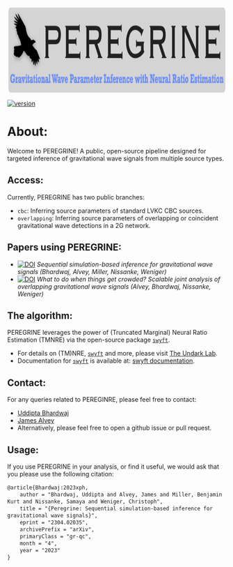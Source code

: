<img align="center" height="200" src="/profile/peregrine_logo.png">

[![version](https://img.shields.io/badge/version-0.0.1-blue)](https://github.com/undark-lab/peregrine) 


# About: 
Welcome to PEREGRINE! A public, open-source pipeline designed for targeted inference of gravitational wave signals from multiple source types. 

## Access:
Currently, PEREGRINE has two public branches: 
- `cbc`: Inferring source parameters of standard LVKC CBC sources.
- `overlapping`: Inferring source parameters of overlapping or coincident gravitational wave detections in a 2G network.

## Papers using PEREGRINE:
- [![DOI](https://img.shields.io/badge/DOI-arXiv.2304.02035-brightgreen)](https://arxiv.org/abs/2304.02035) *Sequential simulation-based inference for gravitational wave signals (Bhardwaj, Alvey, Miller, Nissanke, Weniger)*
- [![DOI](https://img.shields.io/badge/DOI-arXiv.2304.02035-brightgreen)](https://arxiv.org/abs/2304.02035) *What to do when things get crowded? Scalable joint analysis of overlapping gravitational wave signals (Alvey, Bhardwaj, Nissanke, Weniger)*

## The algorithm: 
PEREGRINE leverages the power of (Truncated Marginal) Neural Ratio Estimation (TMNRE) via the open-source package [`swyft`](https://github.com/undark-lab/swyft).
- For details on (TM)NRE, [`swyft`](https://github.com/undark-lab/swyft) and more, please visit [The Undark Lab](https://github.com/undark-lab). 
- Documentation for [`swyft`](https://github.com/undark-lab/swyft) is available at: [swyft documentation](https://swyft.readthedocs.io/en/latest/).

## Contact:
For any queries related to PEREGINRE, please feel free to contact: 
- [Uddipta Bhardwaj](mailto:u.bhardwaj@uva.nl)
- [James Alvey](mailto:j.b.g.alvey@uva.nl)
- Alternatively, please feel free to open a github issue or pull request.

## Usage:
If you use PEREGRINE in your analysis, or find it useful, we would ask that you please use the following citation: 
```
@article{Bhardwaj:2023xph,
    author = "Bhardwaj, Uddipta and Alvey, James and Miller, Benjamin Kurt and Nissanke, Samaya and Weniger, Christoph",
    title = "{Peregrine: Sequential simulation-based inference for gravitational wave signals}",
    eprint = "2304.02035",
    archivePrefix = "arXiv",
    primaryClass = "gr-qc",
    month = "4",
    year = "2023"
}
```
